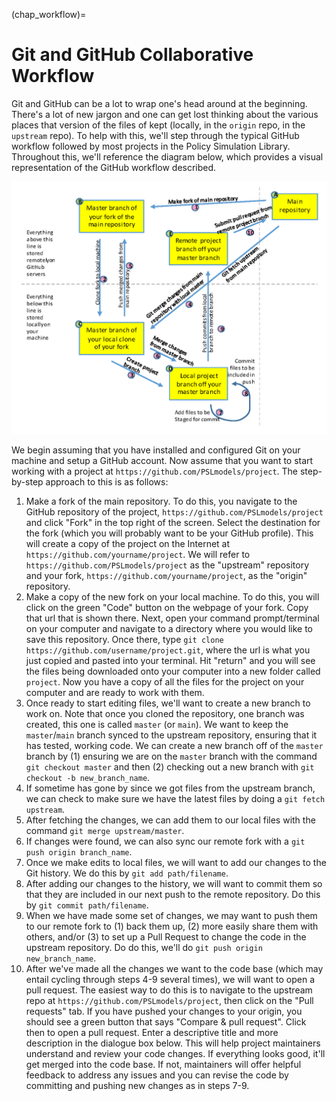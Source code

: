 (chap_workflow)=
# Git and GitHub Collaborative Workflow

Git and GitHub can be a lot to wrap one's head around at the beginning.  There's a lot of new jargon and one can get lost thinking about the various places that version of the files of kept (locally, in the `origin` repo, in the `upstream` repo).  To help with this, we'll step through the typical GitHub workflow followed by most projects in the Policy Simulation Library.  Throughout this, we'll reference the diagram below, which provides a visual representation of the GitHub workflow described. 

![Git Diagram](GitFlowDiag.png)

We begin assuming that you have installed and configured Git on  your machine and setup a GitHub account.  Now assume that you want to start working with a project at `https://github.com/PSLmodels/project`.  The step-by-step approach to this is as follows:

1. Make a fork of the main repository.  To do this, you navigate to the GitHub repository of the project, `https://github.com/PSLmodels/project` and click "Fork" in the top right of the screen.  Select the destination for the fork (which you will probably want to be your GitHub profile).  This will create a copy of the project on the Internet at `https://github.com/yourname/project`.  We will refer to `https://github.com/PSLmodels/project` as the "upstream" repository and your fork, `https://github.com/yourname/project`, as the "origin" repository.
2. Make a copy of the new fork on your local machine.  To do this, you will click on the green "Code" button on the webpage of your fork.  Copy that url that is shown there.  Next, open your command prompt/terminal on your computer and navigate to a directory where you would like to save this repository.  Once there, type `git clone https://github.com/username/project.git`, where the url is what you just copied and pasted into your terminal.  Hit "return" and you will see the files being downloaded onto your computer into a new folder called `project`.  Now you have a copy of all the files for the project on your computer and are ready to work with them.
3. Once ready to start editing files, we'll want to create a new branch to work on.  Note that once you cloned the repository, one branch was created, this one is called `master` (or `main`).  We want to keep the `master`/`main` branch synced to the upstream repository, ensuring that it has tested, working code.  We can create a new branch off of the `master` branch by (1) ensuring we are on the `master` branch with the command `git checkout master` and then (2) checking out a new branch with `git checkout -b new_branch_name`.
4. If sometime has gone by since we got files from the upstream branch, we can check to make sure we have the latest files by doing a `git fetch upstream`.
5. After fetching the changes, we can add them to our local files with the command `git merge upstream/master`.
6. If changes were found, we can also sync our remote fork with a `git push origin branch_name`.
7. Once we make edits to local files, we will want to add our changes to the Git history.  We do this by `git add path/filename`.
8. After adding our changes to the history, we will want to commit them so that they are included in our next push to the remote repository.  Do this by `git commit path/filename`.
9. When we have made some set of changes, we may want to push them to our remote fork to (1) back them up, (2) more easily share them with others, and/or (3) to set up a Pull Request to change the code in the upstream repository.  Do do this, we'll do `git push origin new_branch_name`.
10. After we've made all the changes we want to the code base (which may entail cycling through steps 4-9 several times), we will want to open a pull request.  The easiest way to do this is to navigate to the upstream repo at `https://github.com/PSLmodels/project`, then click on the "Pull requests" tab.  If you have pushed your changes to your origin, you should see a green button that says "Compare & pull request".  Click then to open a pull request.  Enter a descriptive title and more description in the dialogue box below. This will help project maintainers understand and review your code changes.  If everything looks good, it'll get merged into the code base.  If not, maintainers will offer helpful feedback to address any issues and you can revise the code by committing and pushing new changes as in steps 7-9.


